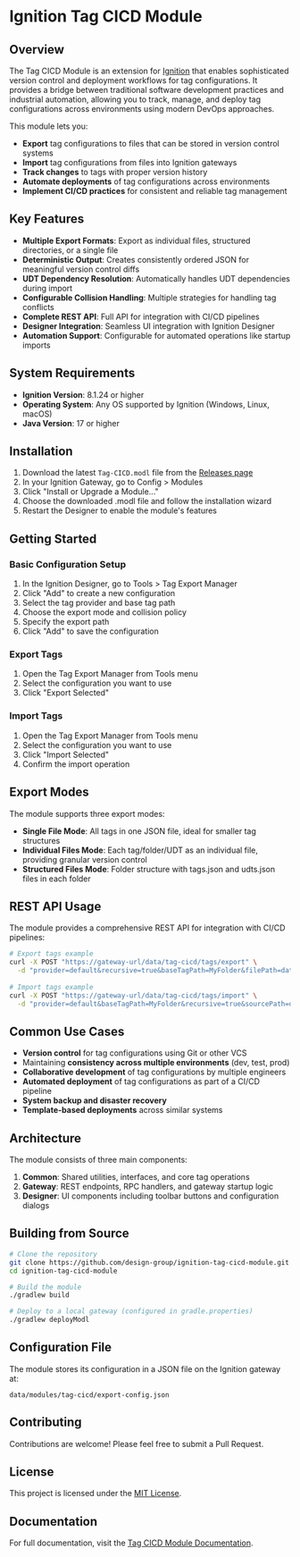 # Ignition Tag CICD Module

## Overview

The Tag CICD Module is an extension for [Ignition](https://inductiveautomation.com/) that enables sophisticated version control and deployment workflows for tag configurations. It provides a bridge between traditional software development practices and industrial automation, allowing you to track, manage, and deploy tag configurations across environments using modern DevOps approaches.

This module lets you:

- **Export** tag configurations to files that can be stored in version control systems
- **Import** tag configurations from files into Ignition gateways
- **Track changes** to tags with proper version history
- **Automate deployments** of tag configurations across environments
- **Implement CI/CD practices** for consistent and reliable tag management

## Key Features

- **Multiple Export Formats**: Export as individual files, structured directories, or a single file
- **Deterministic Output**: Creates consistently ordered JSON for meaningful version control diffs
- **UDT Dependency Resolution**: Automatically handles UDT dependencies during import
- **Configurable Collision Handling**: Multiple strategies for handling tag conflicts
- **Complete REST API**: Full API for integration with CI/CD pipelines
- **Designer Integration**: Seamless UI integration with Ignition Designer
- **Automation Support**: Configurable for automated operations like startup imports

## System Requirements

- **Ignition Version**: 8.1.24 or higher
- **Operating System**: Any OS supported by Ignition (Windows, Linux, macOS)
- **Java Version**: 17 or higher

## Installation

1. Download the latest `Tag-CICD.modl` file from the [Releases page](https://github.com/design-group/ignition-tag-cicd-module/releases)
2. In your Ignition Gateway, go to Config > Modules
3. Click "Install or Upgrade a Module..."
4. Choose the downloaded .modl file and follow the installation wizard
5. Restart the Designer to enable the module's features

## Getting Started

### Basic Configuration Setup

1. In the Ignition Designer, go to Tools > Tag Export Manager
2. Click "Add" to create a new configuration
3. Select the tag provider and base tag path
4. Choose the export mode and collision policy
5. Specify the export path
6. Click "Add" to save the configuration

### Export Tags

1. Open the Tag Export Manager from Tools menu
2. Select the configuration you want to use
3. Click "Export Selected"

### Import Tags

1. Open the Tag Export Manager from Tools menu
2. Select the configuration you want to use
3. Click "Import Selected"
4. Confirm the import operation

## Export Modes

The module supports three export modes:

- **Single File Mode**: All tags in one JSON file, ideal for smaller tag structures
- **Individual Files Mode**: Each tag/folder/UDT as an individual file, providing granular version control
- **Structured Files Mode**: Folder structure with tags.json and udts.json files in each folder

## REST API Usage

The module provides a comprehensive REST API for integration with CI/CD pipelines:

```bash
# Export tags example
curl -X POST "https://gateway-url/data/tag-cicd/tags/export" \
  -d "provider=default&recursive=true&baseTagPath=MyFolder&filePath=data/tags/example&exportMode=structuredByType"
  
# Import tags example
curl -X POST "https://gateway-url/data/tag-cicd/tags/import" \
  -d "provider=default&baseTagPath=MyFolder&recursive=true&sourcePath=data/tags/example&collisionPolicy=o&exportMode=structuredByType"
```

## Common Use Cases

- **Version control** for tag configurations using Git or other VCS
- Maintaining **consistency across multiple environments** (dev, test, prod)
- **Collaborative development** of tag configurations by multiple engineers
- **Automated deployment** of tag configurations as part of a CI/CD pipeline
- **System backup and disaster recovery**
- **Template-based deployments** across similar systems

## Architecture

The module consists of three main components:

1. **Common**: Shared utilities, interfaces, and core tag operations
2. **Gateway**: REST endpoints, RPC handlers, and gateway startup logic
3. **Designer**: UI components including toolbar buttons and configuration dialogs

## Building from Source

```bash
# Clone the repository
git clone https://github.com/design-group/ignition-tag-cicd-module.git
cd ignition-tag-cicd-module

# Build the module
./gradlew build

# Deploy to a local gateway (configured in gradle.properties)
./gradlew deployModl
```

## Configuration File

The module stores its configuration in a JSON file on the Ignition gateway at:

```
data/modules/tag-cicd/export-config.json
```

## Contributing

Contributions are welcome! Please feel free to submit a Pull Request.

## License

This project is licensed under the [MIT License](LICENSE).

## Documentation

For full documentation, visit the [Tag CICD Module Documentation](https://design-group.github.io/ignition-tag-cicd-module/).